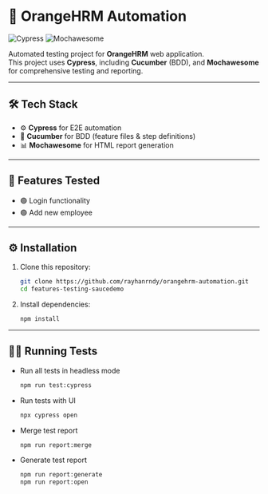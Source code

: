# 🚀 OrangeHRM Automation

![Cypress](https://img.shields.io/badge/tested%20with-Cypress-00b200?logo=cypress&logoColor=white)
![Mochawesome](https://img.shields.io/badge/reported%20with-Mochawesome-00b200?logo=mochawesome&logoColor=white)

Automated testing project for **OrangeHRM** web application.  
This project uses **Cypress**, including **Cucumber** (BDD), and **Mochawesome** for comprehensive testing and reporting.

---

## 🛠️ Tech Stack
- ⚙️ **Cypress** for E2E automation
- 🥒 **Cucumber** for BDD (feature files & step definitions)
- 📊 **Mochawesome** for HTML report generation

---

## 🧩 Features Tested

- 🟢 Login functionality
- 🟢 Add new employee

---

## ⚙️ Installation
1. Clone this repository:
   ```bash
   git clone https://github.com/rayhanrndy/orangehrm-automation.git
   cd features-testing-saucedemo
2. Install dependencies:
   ```bash
   npm install

---

## 🏃‍♂️ Running Tests
- Run all tests in headless mode
  ```bash
  npm run test:cypress
- Run tests with UI
  ```bash
  npx cypress open
- Merge test report
  ```bash
  npm run report:merge
- Generate test report
  ```bash
  npm run report:generate
  npm run report:open
